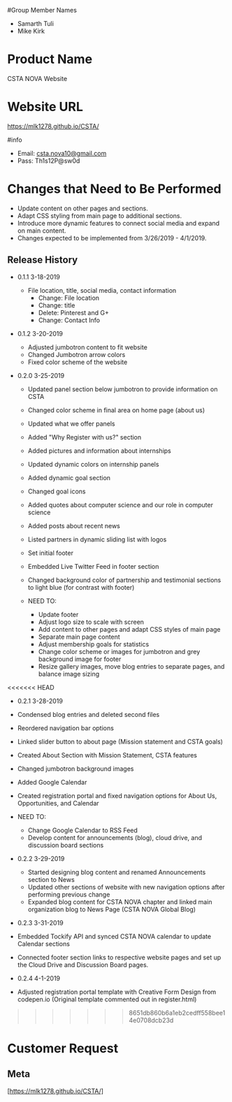 #Group Member Names
* Samarth Tuli
* Mike Kirk

# Product Name
CSTA NOVA Website

# Website URL
https://mlk1278.github.io/CSTA/

#info
* Email: csta.nova10@gmail.com
* Pass: Th1s12P@sw0d

# Changes that Need to Be Performed
* Update content on other pages and sections.
* Adapt CSS styling from main page to additional sections.
* Introduce more dynamic features to connect social media and expand on main content.
* Changes expected to be implemented from 3/26/2019 - 4/1/2019.

## Release History

* 0.1.1 3-18-2019
    * File location, title, social media, contact information
      * Change: File location
      * Change: title
      * Delete: Pinterest and G+
      * Change: Contact Info

* 0.1.2 3-20-2019
    * Adjusted jumbotron content to fit website
    * Changed Jumbotron arrow colors
    * Fixed color scheme of the website

* 0.2.0 3-25-2019
  * Updated panel section below jumbotron to provide information on CSTA
  * Changed color scheme in final area on home page (about us)
  * Updated what we offer panels
  * Added "Why Register with us?" section
  * Added pictures and information about internships
  * Updated dynamic colors on internship panels
  * Added dynamic goal section
  * Changed goal icons
  * Added quotes about computer science and our role in computer science
  * Added posts about recent news
  * Listed partners in dynamic sliding list with logos
  * Set initial footer
  * Embedded Live Twitter Feed in footer section
  * Changed background color of partnership and testimonial sections to light blue (for contrast with footer)

  * NEED TO:
    * Update footer
    * Adjust logo size to scale with screen
    * Add content to other pages and adapt CSS styles of main page
    * Separate main page content
    * Adjust membership goals for statistics
    * Change color scheme or images for jumbotron and grey background image for footer
    * Resize gallery images, move blog entries to separate pages, and balance image sizing

<<<<<<< HEAD

* 0.2.1 3-28-2019
 * Condensed blog entries and deleted second files
 * Reordered navigation bar options
 * Linked slider button to about page (Mission statement and CSTA goals)
 * Created About Section with Mission Statement, CSTA features
 * Changed jumbotron background images
 * Added Google Calendar
 * Created registration portal and fixed navigation options for About Us, Opportunities, and Calendar

  * NEED TO:
    * Change Google Calendar to RSS Feed
    * Develop content for announcements (blog), cloud drive, and discussion board sections

* 0.2.2 3-29-2019
  * Started designing blog content and renamed Announcements section to News
  * Updated other sections of website with new navigation options after performing previous change
  * Expanded blog content for CSTA NOVA chapter and linked main organization blog to News Page (CSTA NOVA Global Blog)

* 0.2.3 3-31-2019
 * Embedded Tockify API and synced CSTA NOVA calendar to update Calendar sections
 * Connected footer section links to respective website pages and set up the Cloud Drive and Discussion Board pages.

* 0.2.4 4-1-2019
 * Adjusted registration portal template with Creative Form Design from codepen.io (Original template commented out in register.html)
 

>>>>>>> 8651db860b6a1eb2cedff558bee14e0708dcb23d
# Customer Request

## Meta
[https://mlk1278.github.io/CSTA/]
